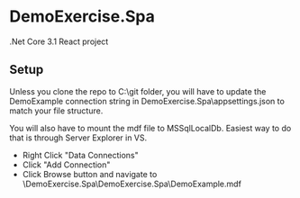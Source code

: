 # DemoExercise.Spa
.Net Core 3.1 React project

## Setup
Unless you clone the repo to C:\git folder, you will have to update the DemoExample connection string in DemoExercise.Spa\appsettings.json to match your file structure.

You will also have to mount the mdf file to MSSqlLocalDb. Easiest way to do that is through Server Explorer in VS. 
* Right Click "Data Connections"
* Click "Add Connection"
* Click Browse button and navigate to <GitFolderLocation>\DemoExercise.Spa\DemoExercise.Spa\DemoExample.mdf
